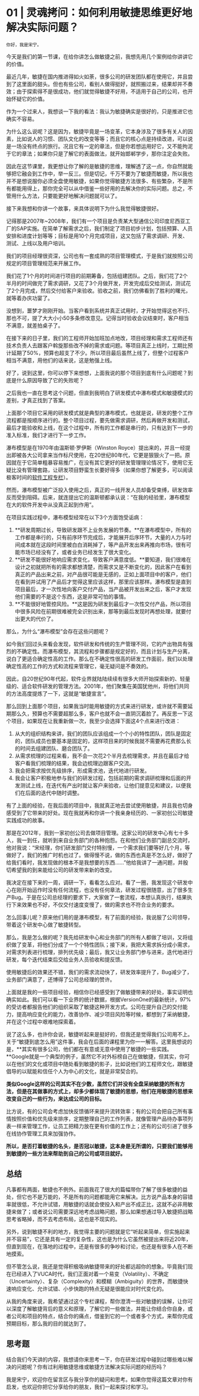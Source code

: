 # 01 | 灵魂拷问：如何利用敏捷思维更好地解决实际问题？

    你好，我是宋宁。

今天是我们的第一节课，在给你讲怎么做敏捷之前，我想先用几个案例给你讲讲它的价值。

最近几年，敏捷在国内推进得如火如荼，很多公司的研发团队都在使用它，并且尝到了这里面的甜头。但也有些公司，看别人做得挺好，就照搬过来，结果却并不奏效；由于探索得不是很成功，他们就觉得敏捷不好用，不适用于自己的公司，也开始怀疑它的价值。

作为一个过来人，我想谈一下我的看法：我认为敏捷确实是很好的，只是推进它也确实不容易。

为什么这么说呢？这是因为，敏捷毕竟是一场变革，它本身涉及了很多有关人的因素，比如说人的习惯、团队文化的改变等等；而且它的核心点是持续改进，可以说是一场没有终点的旅行。况且它有一定的章法，但是你若想运用好它，又不能拘泥于它的章法；如果你只是了解它的表面做法，就开始邯郸学步，那你注定会失败。

因此在这节课里，我更想让你了解的是敏捷的思维，理解透了这一点，你自然就能够把它融会到工作中，举一反三。但是切记，千万不要为了敏捷而敏捷，所以我也并不是想说服你必须全盘使用敏捷，如果你觉得敏捷方法很多、有些繁杂，不是所有都能用得上，那你完全可以从中借鉴一些好用的去解决你的实际问题。总之，不管用什么方法，只要能更好地解决问题就可以了。

接下来我想和你讲一个故事，来具体说明下为什么我觉得敏捷很好。

记得那是2007年~2008年，我们有一个项目是负责某大型通信公司印度尼西亚工厂的SAP实施。在简单了解需求之后，我们制定了项目初步计划，包括预算、人员安排和进度计划等等；目标是用10个月完成项目，这又包括了需求调研、开发、测试、上线以及用户培训。

我们的项目经理很资深，公司也有一套成熟的项目管理模式，于是我们就按照公司规定的项目管理规范来开展工作。

我们花了1个月的时间进行项目的前期筹备，包括组建团队。之后，我们花了2个半月的时间做完了需求调研，又花了3个月做开发，开发完成后交给测试，测试花了2个月完成，然后交付给客户来验收。验收之前，我们仿佛看到了胜利的曙光，就等着办庆功宴了。

没想到，噩梦才刚刚开始。当客户看到系统并真正试用时，才开始觉得这也不行、那也不可，提了大大小小50多条修改意见。记得当时验收会议结束时，客户相当不满意，就差拍桌子了。

在接下来的日子里，我们的工程师开始加班加点地改，项目经理和需求工程师还有技术负责人去跟客户斡旋那些改不掉的需求或问题。等项目真正上线时，工期比预计延期了50%，预算也超支了不少。所以项目最后虽然上线了，但整个过程客户相当不满意，用他们的话来说，这是勉强上线。

好了，说到这里，你可以停下来想想，上面我说的那个项目到底有什么问题呢？到底是什么原因导致了它的失败呢？

之后我也一直在思考这个问题，但直到我明白了研发模式中瀑布模式和敏捷模式的差别，才真正找到了答案。

上面那个项目它采用的研发模式就是典型的瀑布模式，也就是说，研发的整个工作流程都是按顺序进行的。整个项目过程，要先做需求调研，然后再做开发和测试，最后才能验收和上线，在这个过程中，所有的工作都是串行的，只有达到下一步的准入标准，我们才进行下一步工作。

瀑布模型是在1970年由温斯顿·罗伊斯（Winston Royce）提出来的，并且一经提出即被各大公司拿来当作标尺使用，在20世纪80年代，它更是狠狠火了一把。原因就在于它简单粗暴容易推广，在没有其它更好的研发管理理论情况下，使用它无疑比没有管理套路，让研发项目野蛮生长要好得多（如果你想了解更多，可以阅读极客时间的[软件工程专栏](https://time.geekbang.org/column/article/83598)）。

然而，瀑布模型被广泛投入使用之后，真正的一线开发人员却备受束缚，研发效率反而受到阻碍。后来，就连提出它的温斯顿都承认说：“在我的经验里，瀑布模型在大的软件开发中从没真正起到作用”。

在项目实践过程中，瀑布模型经常在以下3个方面饱受诟病：

1.  **研发周期过长，导致研发跟不上业务发展的节奏。**在瀑布模型中，所有的工作都是串行的，只有前序环节完成后，才能展开后序环节，大量的人力与时间成本就在这段时间里被白白消耗掉了，等产品开发出来再推向市场，很有可能市场已经没有了，或者业务已经发生了很大变化。
2.  **研发不能很好地响应需求变化，导致客户满意度低。**要知道，我们很难在设计之初就把所有的需求都想清楚，而需求又是不断变化的，因此客户在看到真正的产品出来之前，对产品很可能是无感的，正如上面项目中的客户，他们在看到并试用了产品后才觉得这里应该这样，那里应该那样。瀑布模型是直到项目最后，才一次性地向客户交付产品，当产品被开发出来之后，客户才发现他们需要的不是这个东西，这是非常可怕的事情。
3.  **不能很好地管控风险。**这是因为研发到最后才一次性交付产品，所以项目中很多风险在前期很难被完全识别出来，那等到最后发现时再想处理，就要付出更大的代价了。

那么，为什么“瀑布模型”会存在这些问题呢？

如今我们回过头来看会发现，软件研发和传统的生产管理不同，它的产出物具有强烈的不确定性。而瀑布模型，其流程和步骤都是规定好的，而且计划与生产分离，说白了更适合确定性高的工作。那么在不确定性很高的研发工作面前，我们以处理确定性高的工作的方式和流程来管理它，毫无疑问是不奏效的。

因此，自20世纪90年代起，软件业界就陆陆续续有很多大师开始探索新的、轻量级的、适合软件研发的管理方法。2001年，他们聚集在美国犹他州，将他们共同的方法高度提炼了一下，这就是“敏捷宣言”。

那么回到上面那个项目，如果我当时能用敏捷的方式来进行研发，或许就不需要延期那么久，预算也不需要超那么多，客户也就不会一直阴沉着脸了。再反思一下这个项目，如果现在让我重新做一次，我至少会选择下面这4个点来进行改进：

1.  从大的组织结构来讲，我们的团队应该组成一个个小的特性团队，团队是固定的，团队成员也要基本是固定的，这样项目来的时候我就不需要再花费那么长的时间去组建团队、磨合团队了。
2.  从需求梳理的过程来看，我不会一次花2个半月去梳理需求，并且在最后才给客户看我们梳理的结果，我会边梳理边跟客户交流。
3.  我会把需求按优先级排序，形成需求池，迭代地进行研发。
4.  我会让客户积极地参与我们的研发过程，包括前期的需求调研梳理和后面的开发测试上线，在迭代有产出时就让客户来验收，让他们提意见和建议，以便我们在后面的迭代中随时调整。

有了上面的经验，在我后面的项目中，我就真正地去尝试使用敏捷，并且我也切身感受到了它带来的好处。现在我就再和你讲一个我亲身经历的、一家初创公司敏捷实践成功的故事。

那是在2012年，我到一家初创公司去做项目管理。这家公司的研发中心有七十多人，我一到任，就听到来自业务部门的各种抱怨。在和他们业务部门副总交流时，他对我说：“宋经理，你们研发部门交付特别慢，一个需求我们要等好几个月，等做好了，我们的推广时机也过了。做得慢不说，做的东西也真是不怎么好，做好了给我们看时，我发现做的根本不是我想要的东西……”他给我讲了一通问题，并殷切希望我的到来能给公司的研发带来新的改变。

我决定在接下来的一周，调研一下，看看怎么应对。看了一圈，我发现这个研发中心在刚开始运作时没有任何流程，也没有任何章法，研发过程很随意，出了很多生产Bug。于是在公司总经理的要求下，大家做了一套流程，本想认真执行，结果执行下来效果也不好，不仅交付速度变慢了，做的需求也不符合业务的要求。

怎么回事儿呢？原来他们用的是瀑布模型，有了前面的经验，我说服了公司领导，带着这个研发中心做了敏捷转型。

那么，我是怎么做的呢？我先给研发中心和业务部门的所有人都做了培训，又将组织做了变革，将他们分成了一个个特性团队；接下来，我把大需求拆分成小需求，对需求列表进行梳理，排列优先级；最后，我又让业务部门参与进来，迭代地进行研发，每个迭代结束后交给业务人员验收和提反馈。

使用敏捷后的效果还不错，我们的需求流动快了，研发效率提升了，Bug减少了，业务部门满意了，还博得了公司总经理的赞许。

上面就是我的一些项目经验，相信你已经感受到了做敏捷带来的好处，事实证明也确实如此。我们可以看一下业界的统计数据，根据VersionOne的最新统计，97%的受访者都报告他们的组织采取了敏捷这种开发方式。公司在提升自己的交付能力，提高响应变化的能力，改善协作、减少项目风险等时候，都想到了采纳敏捷，并在这个过程中艰难地探索着。

说了这么多，也许你会说，敏捷听起来是挺好的，但我还是觉得我们公司用不上。关于“敏捷到底怎么用”这件事，我会在后面的课程里为你一一解答。这里我想说的是，**其实有很多公司，他们都在有意或无意中使用了敏捷的一些实践。**Google就是一个典型的例子，虽然它不对外标榜自己在做敏捷，但其实，你可以在他们的文化或项目中随处看到敏捷的影子，比如说他们的工程师文化，跟敏捷倡导的以赋能和信任个人为中心的文化，就是非常契合的。

**类似Google这样的公司其实不在少数，虽然它们并没有全盘采纳敏捷的所有方法，但是在其做事的方式上，却多少都体现了敏捷的思想，他们在用敏捷的思想来改变自己的一些行为，来达成公司的目标。**

比方说，有的公司会考虑加快反馈循环来提升流转效率；有的公司会把自己所有事情按照价值和优先级来排序，定期整理自己的工作列表，就像管理产品待办事项列表一样来管理工作，让员工把精力放在更有价值的工作上；还有的公司引进了很多在线协作管理工具来加强协作。

**所以，是否打着敏捷的名头，是否冠以敏捷，这本身是无所谓的，只要我们能够用到敏捷的一些方法来帮助到自己的公司或项目就好。**

## 总结

凡事都有两面，敏捷也不例外。前面我花了很大的篇幅带你了解了很多敏捷的益处，但它也不是万能的，不是所有的问题都能用它来解决。比方说产品本身的容错率就很低，不允许试错，用敏捷的话就会使投入和产出不成正比，这就不必非用敏捷来做了；或者说公司需要深远地考虑战略问题，那么如果想通过导入敏捷把战略思考省略掉，而不去考虑布局，这也是不现实的。

另外，说到敏捷不利的地方，我觉得主要的问题就是它“听起来简单，但实施起来并不容易”，它还是具有一定的复杂性，这也是为什么它虽然被提出来将近20年，但直到现在，在落地的过程中，还是有很多的争吵和讨论，也还是有很多人在不断地摸索。

但不管怎么说，我还是觉得积极吸纳敏捷带来的好处都远超你的想象。毕竟我们现在已经进入了VUCA时代，我们正面对着一个易变（Volatility）、不确定（Uncertainty）、复杂（Complexity）和模糊（Ambiguity）的世界，而敏捷快速响应变化、允许试错、小步快跑的特点无疑是很能应对时代变化的。

从我的角度来说，我希望通过这个专栏课程，帮你澄清一些对敏捷的误解，让你可以深度了解敏捷背后的意义和原理，了解它的一些做法，并能让你结合你自身，或者公司和项目的特点，结合你的痛点，借鉴到它的一个或者多个方式，来帮你完成预期目标，那么我的目的就达到了。

## 思考题

结合我们今天讲的内容，我想请你来思考一下，你在研发过程中碰到过哪些难以解决的问题呢？你有过利用敏捷思维或敏捷方法解决实际问题的经历吗？

我是宋宁，欢迎你在留言区与我分享你的疑问和思考。如果你觉得这篇文章对你有启发，也欢迎你把它分享给你的朋友，我们一起来探讨和学习。
    